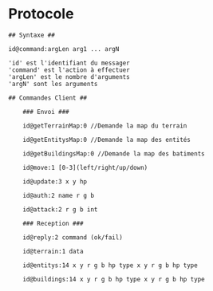 # Protocole #

	## Syntaxe ##

	id@command:argLen arg1 ... argN

	'id' est l'identifiant du messager
	'command' est l'action à effectuer
	'argLen' est le nombre d'arguments
	'argN' sont les arguments

	## Commandes Client ##

		### Envoi ###

		id@getTerrainMap:0 //Demande la map du terrain

		id@getEntitysMap:0 //Demande la map des entités

		id@getBuildingsMap:0 //Demande la map des batiments

		id@move:1 [0-3](left/right/up/down)

		id@update:3 x y hp

		id@auth:2 name r g b

		id@attack:2 r g b int

		### Reception ###

		id@reply:2 command (ok/fail)

		id@terrain:1 data

		id@entitys:14 x y r g b hp type x y r g b hp type

		id@buildings:14 x y r g b hp type x y r g b hp type
